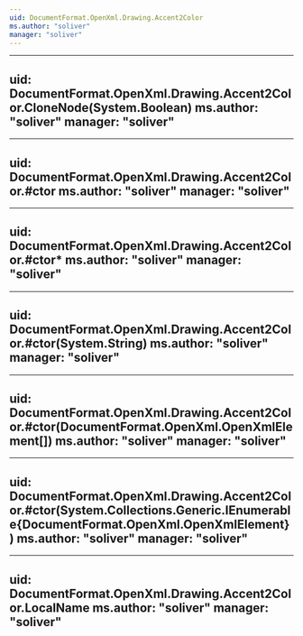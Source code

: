 ```yaml
---
uid: DocumentFormat.OpenXml.Drawing.Accent2Color
ms.author: "soliver"
manager: "soliver"
---
```


---
uid: DocumentFormat.OpenXml.Drawing.Accent2Color.CloneNode(System.Boolean)
ms.author: "soliver"
manager: "soliver"
---

---
uid: DocumentFormat.OpenXml.Drawing.Accent2Color.#ctor
ms.author: "soliver"
manager: "soliver"
---

---
uid: DocumentFormat.OpenXml.Drawing.Accent2Color.#ctor*
ms.author: "soliver"
manager: "soliver"
---

---
uid: DocumentFormat.OpenXml.Drawing.Accent2Color.#ctor(System.String)
ms.author: "soliver"
manager: "soliver"
---

---
uid: DocumentFormat.OpenXml.Drawing.Accent2Color.#ctor(DocumentFormat.OpenXml.OpenXmlElement[])
ms.author: "soliver"
manager: "soliver"
---

---
uid: DocumentFormat.OpenXml.Drawing.Accent2Color.#ctor(System.Collections.Generic.IEnumerable{DocumentFormat.OpenXml.OpenXmlElement})
ms.author: "soliver"
manager: "soliver"
---

---
uid: DocumentFormat.OpenXml.Drawing.Accent2Color.LocalName
ms.author: "soliver"
manager: "soliver"
---

